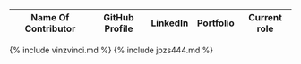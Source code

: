 | Name Of Contributor | GitHub Profile | LinkedIn |  Portfolio | Current role |
| --- | --- | --- | --- | --- |
{% include vinzvinci.md %}
{% include jpzs444.md %}
 

